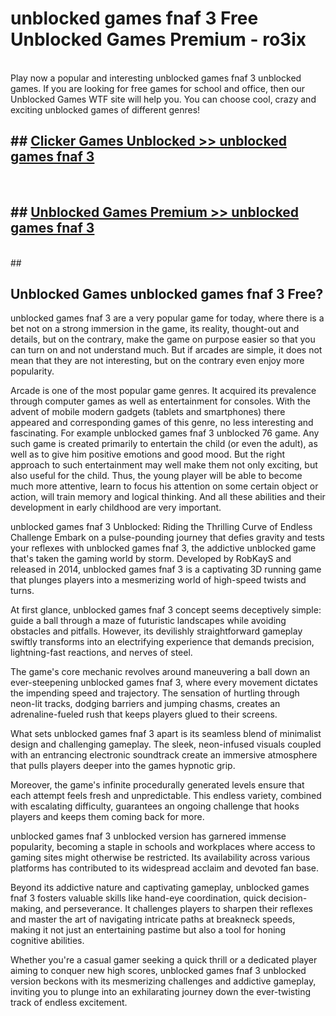 # unblocked games fnaf 3  Free Unblocked Games Premium - ro3ix <br>
<br>
Play now a popular and interesting unblocked games fnaf 3 unblocked games. If you are looking for free games for school and office, then our Unblocked Games WTF site will help you. You can choose cool, crazy and exciting unblocked games of different genres!


## ##  [Clicker Games Unblocked >> unblocked games fnaf 3](http://freeplayer.one?title=unblocked_games_fnaf_3&ref=UGames)
  <br>

##  ## [Unblocked Games Premium >> unblocked games fnaf 3](http://freeplayer.one?title=unblocked_games_fnaf_3&ref=UGames)
  <br>
  ##



## Unblocked Games unblocked games fnaf 3 Free?

unblocked games fnaf 3 are a very popular game for today, where there is a bet not on a strong immersion in the game, its reality, thought-out and details, but on the contrary, make the game on purpose easier so that you can turn on and not understand much. But if arcades are simple, it does not mean that they are not interesting, but on the contrary even enjoy more popularity.

Arcade is one of the most popular game genres. It acquired its prevalence through computer games as well as entertainment for consoles. With the advent of mobile modern gadgets (tablets and smartphones) there appeared and corresponding games of this genre, no less interesting and fascinating. For example unblocked games fnaf 3 unblocked 76 game. Any such game is created primarily to entertain the child (or even the adult), as well as to give him positive emotions and good mood. But the right approach to such entertainment may well make them not only exciting, but also useful for the child. Thus, the young player will be able to become much more attentive, learn to focus his attention on some certain object or action, will train memory and logical thinking. And all these abilities and their development in early childhood are very important.

unblocked games fnaf 3 Unblocked: Riding the Thrilling Curve of Endless Challenge
Embark on a pulse-pounding journey that defies gravity and tests your reflexes with unblocked games fnaf 3, the addictive unblocked game that's taken the gaming world by storm. Developed by RobKayS and released in 2014, unblocked games fnaf 3 is a captivating 3D running game that plunges players into a mesmerizing world of high-speed twists and turns.

At first glance, unblocked games fnaf 3 concept seems deceptively simple: guide a ball through a maze of futuristic landscapes while avoiding obstacles and pitfalls. However, its devilishly straightforward gameplay swiftly transforms into an electrifying experience that demands precision, lightning-fast reactions, and nerves of steel.

The game's core mechanic revolves around maneuvering a ball down an ever-steepening unblocked games fnaf 3, where every movement dictates the impending speed and trajectory. The sensation of hurtling through neon-lit tracks, dodging barriers and jumping chasms, creates an adrenaline-fueled rush that keeps players glued to their screens.

What sets unblocked games fnaf 3 apart is its seamless blend of minimalist design and challenging gameplay. The sleek, neon-infused visuals coupled with an entrancing electronic soundtrack create an immersive atmosphere that pulls players deeper into the games hypnotic grip.

Moreover, the game's infinite procedurally generated levels ensure that each attempt feels fresh and unpredictable. This endless variety, combined with escalating difficulty, guarantees an ongoing challenge that hooks players and keeps them coming back for more.

unblocked games fnaf 3 unblocked version has garnered immense popularity, becoming a staple in schools and workplaces where access to gaming sites might otherwise be restricted. Its availability across various platforms has contributed to its widespread acclaim and devoted fan base.

Beyond its addictive nature and captivating gameplay, unblocked games fnaf 3 fosters valuable skills like hand-eye coordination, quick decision-making, and perseverance. It challenges players to sharpen their reflexes and master the art of navigating intricate paths at breakneck speeds, making it not just an entertaining pastime but also a tool for honing cognitive abilities.

Whether you're a casual gamer seeking a quick thrill or a dedicated player aiming to conquer new high scores, unblocked games fnaf 3 unblocked version beckons with its mesmerizing challenges and addictive gameplay, inviting you to plunge into an exhilarating journey down the ever-twisting track of endless excitement.